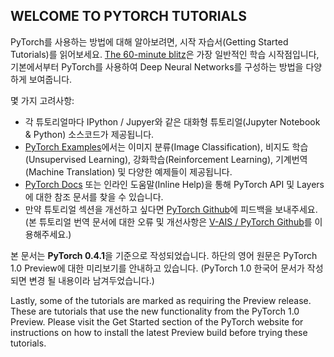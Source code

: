 ## WELCOME TO PYTORCH TUTORIALS

PyTorch를 사용하는 방법에 대해 알아보려면, 시작 자습서(Getting Started Tutorials)를 읽어보세요. [The 60-minute blitz]()은 가장 일반적인 학습 시작점입니다, 기본에서부터 PyTorch를 사용하여 Deep Neural Networks를 구성하는 방법을 다양하게 보여줍니다.

몇 가지 고려사항:
- 각 튜토리얼마다 IPython / Jupyer와 같은 대화형 튜토리얼(Jupyter Notebook & Python) 소스코드가 제공됩니다.
- [PyTorch Examples](https://github.com/pytorch/examples/)에서는 이미지 분류(Image Classification), 비지도 학습(Unsupervised Learning), 강화학습(Reinforcement Learning), 기계번역(Machine Translation) 및 다양한 예제들이 제공됩니다.
- [PyTorch Docs](https://pytorch.org/docs/stable/index.html) 또는 인라인 도움말(Inline Help)을 통해 PyTorch API 및 Layers에 대한 참조 문서를 찾을 수 있습니다.
- 만약 튜토리얼 섹션을 개선하고 싶다면 [PyTorch Github](https://github.com/pytorch/tutorials)에 피드백을 보내주세요. (본 튜토리얼 번역 문서에 대한 오류 및 개선사항은 [V-AIS / PyTorch Github](https://github.com/V-AIS/pytorch)를 이용해주세요.)

본 문서는 **PyTorch 0.4.1**을 기준으로 작성되었습니다. 하단의 영어 원문은 PyTorch 1.0 Preview에 대한 미리보기를 안내하고 있습니다. (PyTorch 1.0 한국어 문서가 작성되면 변경 될 내용이라 남겨두었습니다.)

Lastly, some of the tutorials are marked as requiring the Preview release. These are tutorials that use the new functionality from the PyTorch 1.0 Preview. Please visit the Get Started section of the PyTorch website for instructions on how to install the latest Preview build before trying these tutorials.
